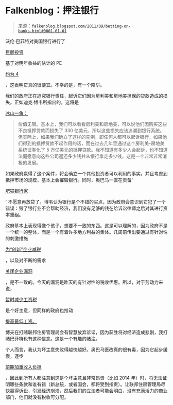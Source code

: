<!--yml

category: 未分类

date: 2024-05-12 20:46:33

-->

# Falkenblog：押注银行

> 来源：[`falkenblog.blogspot.com/2011/09/betting-on-banks.html#0001-01-01`](http://falkenblog.blogspot.com/2011/09/betting-on-banks.html#0001-01-01)

沃伦·巴菲特对美国银行进行了

[巨额投资](http://dealbreaker.com/2011/08/ubs-was-so-impressed-with-buffetts-investment-it-took-bac-off-its-only-if-we-had-to-list/)

基于对明年收益的估计的 PE

[约为 4](http://www.marketwatch.com/investing/stock/BAC/analystestimates?subview=snapshot&pg=analyst)

，这表明它真的很便宜。不幸的是，有一个陷阱。

我们的政府正在追究银行责任，起诉它们因为房利美和房地美担保的贷款造成的损失。正如迪克·博韦所指出的，这将是

[冰山一角：](http://www.businessinsider.com/dick-bove-on-the-bank-lawsuits-2011-9)

> 价值无限。基本上，我们可以看看房利美和房地美，可以说他们因购买这些不良抵押贷款而损失了 330 亿美元，所以这些损失应该追溯到银行系统。但实际上，如果我们确立了这样的先例，即任何人都可以起诉银行，如果他们得到的抵押贷款不起作用的话，而在过去几年里通过这个房利美-房地美系统证券化了 5 万亿美元的抵押贷款。我不知道有多少人会起诉，也不知道法庭愿意向这些公司返还多少钱并从银行拿走多少钱。这是一个非常非常消极的发展。

如果政府赢得了这个案件，将会确立一个其他投资者可以利用的事实，并且考虑到抵押市场的规模，基本上会摧毁银行。同时，奥巴马一直在责备'

[肥猫银行家](http://www.washingtonpost.com/wp-dyn/content/article/2009/12/13/AR2009121302760.html)

' 不愿意再放贷了。博韦认为银行是个不错的买点，因为政府会意识到它犯了一个错误：毁了银行业不会帮助经济，我们没有足够的钱在给诉讼律师之后对其进行资本重组。

政府基本上表现得像个孩子，想要不一致的东西。这是可以理解的，因为政府不是一个统一的整体，而是一个有着许多地方利益的集体。几周前传出要通过有针对性的刺激措施

[为“创新”企业减税](http://m.startribune.com/politics/?id=129194293&c=y)

，以及对不断的需求

[关闭企业漏洞](http://www.boston.com/news/nation/articles/2011/01/26/obama_lower_corporate_tax_rates_close_loopholes/)

，是不一致的。今天的漏洞是昨天的有针对性的税收优惠。所以，对于劳动力来说，

[暂时减少工资税](http://www.ft.com/intl/cms/s/0/f2c9453a-d4a8-11e0-a42b-00144feab49a.html)

是个好主意，但同样的政府也推动

[提高最低工资。](http://www.businessmanagementdaily.com/articles/19355/1/Minimum-wage-rising-to-725-Obama-calls-for-950-by-2011/Page1.html)

博夫在打赌联邦住房管理局会有智慧放弃诉讼，因为获胜将对经济造成悲剧，我打赌巴菲特也有这种信念。这是一个有趣的赌注。

个人而言，我认为坏主意失败得越快越好。奥巴马医改真的很有毒，因为它起步缓慢，逐步

[前期加重收入负担](http://soundpolitics.com/archives/013859.html)

，因此到所有人都注意到这是个坏主意且非常昂贵（比如 2014 年）时，将无法证明哪些条款和谁有错（新总统，或者国会，都将受到指责）。让联邦住房管理局尽快赢得诉讼，引发经济崩溃，然后我们的立法者可能会明白，没有充满活力的商业部门，他们就没有税收可分配。
